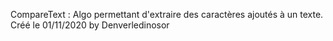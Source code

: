 CompareText : Algo permettant d'extraire des caractères ajoutés à un texte.
Créé le 01/11/2020 by Denverledinosor
